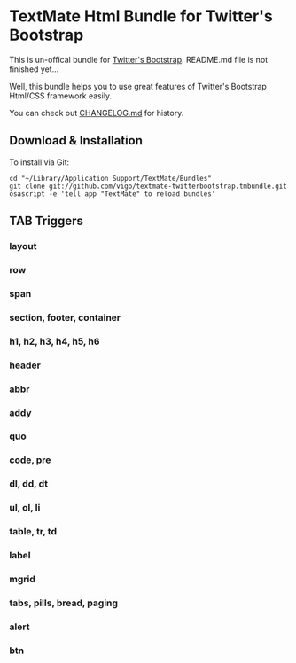 # TextMate Html Bundle for Twitter's Bootstrap
This is un-offical bundle for [Twitter's Bootstrap][bootstrap].
README.md file is not finished yet...

Well, this bundle helps you to use great features of Twitter's Bootstrap
Html/CSS framework easily.

You can check out [CHANGELOG.md][changelog] for history.

## Download & Installation
To install via Git:

    cd "~/Library/Application Support/TextMate/Bundles"
    git clone git://github.com/vigo/textmate-twitterbootstrap.tmbundle.git
    osascript -e 'tell app "TextMate" to reload bundles'


## TAB Triggers

### layout


### row


### span


### section, footer, container


### h1, h2, h3, h4, h5, h6


### header


### abbr


### addy


### quo


### code, pre


### dl, dd, dt


### ul, ol, li


### table, tr, td


### label


### mgrid


### tabs, pills, bread, paging


### alert


### btn

[bootstrap]: http://twitter.github.com/bootstrap/
[changelog]: /textmate-twitterbootstrap.tmbundle/blob/master/CHANGELOG.md
